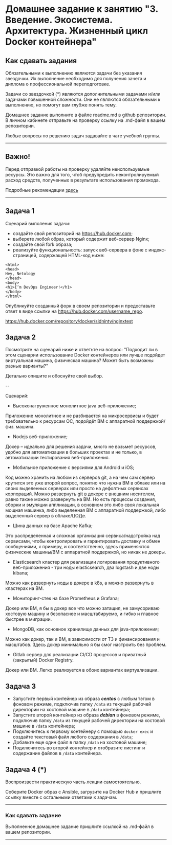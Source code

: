 
# Домашнее задание к занятию "3. Введение. Экосистема. Архитектура. Жизненный цикл Docker контейнера"

## Как сдавать задания

Обязательными к выполнению являются задачи без указания звездочки. Их выполнение необходимо для получения зачета и диплома о профессиональной переподготовке.

Задачи со звездочкой (*) являются дополнительными задачами и/или задачами повышенной сложности. Они не являются обязательными к выполнению, но помогут вам глубже понять тему.

Домашнее задание выполните в файле readme.md в github репозитории. В личном кабинете отправьте на проверку ссылку на .md-файл в вашем репозитории.

Любые вопросы по решению задач задавайте в чате учебной группы.

---


## Важно!

Перед отправкой работы на проверку удаляйте неиспользуемые ресурсы.
Это важно для того, чтоб предупредить неконтролируемый расход средств, полученных в результате использования промокода.

Подробные рекомендации [здесь](https://github.com/netology-code/virt-homeworks/blob/virt-11/r/README.md)

---

## Задача 1

Сценарий выполения задачи:

- создайте свой репозиторий на https://hub.docker.com;
- выберете любой образ, который содержит веб-сервер Nginx;
- создайте свой fork образа;
- реализуйте функциональность:
запуск веб-сервера в фоне с индекс-страницей, содержащей HTML-код ниже:
```
<html>
<head>
Hey, Netology
</head>
<body>
<h1>I’m DevOps Engineer!</h1>
</body>
</html>
```
Опубликуйте созданный форк в своем репозитории и предоставьте ответ в виде ссылки на https://hub.docker.com/username_repo.

https://hub.docker.com/repository/docker/sidnintv/nginxtest

## Задача 2

Посмотрите на сценарий ниже и ответьте на вопрос:
"Подходит ли в этом сценарии использование Docker контейнеров или лучше подойдет виртуальная машина, физическая машина? Может быть возможны разные варианты?"

Детально опишите и обоснуйте свой выбор.

--

Сценарий:

- Высоконагруженное монолитное java веб-приложение;

Приложение монолитное и не разбивается на микросервисы и будет требовательно к ресурсам ОС, подойдёт ВМ с аппаратной поддержкой/физ. машина.

- Nodejs веб-приложение;

Докер – идеально для решения задачи,  много не возьмет ресурсов, удобно для автоматизации в больших проектах и не только, в автоматизации тестирования веб-приложения.

- Мобильное приложение c версиями для Android и iOS;

Код можно хранить на любом из серверов git, а на чем сам сервер крутится это уже второй вопрос, понятно что нужна ВМ в облаке или на своих выделенных серверах или просто на дефолтных сервисах корпораций. Можно развернуть git  в докере с внешним носителем, равно также можно развернуть на ВМ. Но есть процессы создания, сборки и эмуляции аппликации, в основном это либо своя локальная мощная машинка, либо выделенная ВМ с аппаратной поддержкой, либо выделенный сервер в облаке/ЦОДе.

- Шина данных на базе Apache Kafka;

Это распределенная и сложная организация сервиса/надстройка над сервисами, чтобы контролировать и гарантировать доставку и обмен сообщениями, к примеру, и соответственно, здесь применяются физические машины/ВМ с аппаратной поддержкой, но никак не докеры.

- Elasticsearch кластер для реализации логирования продуктивного веб-приложения - три ноды elasticsearch, два logstash и две ноды kibana;

Можно как развернуть ноды в докере в k8s, а можно развернуть в кластерах на ВМ.

- Мониторинг-стек на базе Prometheus и Grafana;

Докер или ВМ, я бы в докер все что можно затащил, не замусориваю хостовую машину и безопаснее и масштабируемо, и гибко и главное быстрее в миграции.

- MongoDB, как основное хранилище данных для java-приложения;

Можно как докер, так и ВМ, в зависимости от ТЗ и финансирования и масштабов. Здесь докер минимально я бы смог настроить без проблем.

- Gitlab сервер для реализации CI/CD процессов и приватный (закрытый) Docker Registry.

Докер или ВМ. Легко реализуется в обоих вариантах виртуализации.

## Задача 3

- Запустите первый контейнер из образа ***centos*** c любым тэгом в фоновом режиме, подключив папку ```/data``` из текущей рабочей директории на хостовой машине в ```/data``` контейнера;
- Запустите второй контейнер из образа ***debian*** в фоновом режиме, подключив папку ```/data``` из текущей рабочей директории на хостовой машине в ```/data``` контейнера;
- Подключитесь к первому контейнеру с помощью ```docker exec``` и создайте текстовый файл любого содержания в ```/data```;
- Добавьте еще один файл в папку ```/data``` на хостовой машине;
- Подключитесь во второй контейнер и отобразите листинг и содержание файлов в ```/data``` контейнера.




## Задача 4 (*)

Воспроизвести практическую часть лекции самостоятельно.

Соберите Docker образ с Ansible, загрузите на Docker Hub и пришлите ссылку вместе с остальными ответами к задачам.


---

### Как cдавать задание

Выполненное домашнее задание пришлите ссылкой на .md-файл в вашем репозитории.

---
